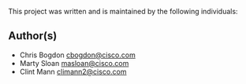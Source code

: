 This project was written and is maintained by the following individuals:

## Author(s)

* Chris Bogdon <cbogdon@cisco.com>
* Marty Sloan <masloan@cisco.com>
* Clint Mann <climann2@cisco.com>

